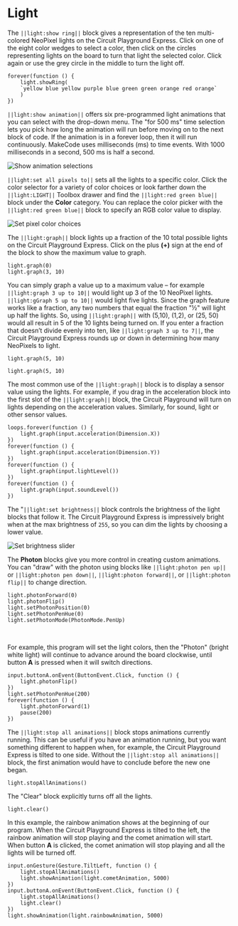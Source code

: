# Light

The ``||light:show ring||`` block gives a representation of the ten multi-colored NeoPixel lights on the Circuit Playground Express. Click on one of the eight color wedges to select a color, then click on the circles representing lights on the board to turn that light the selected color. Click again or use the grey circle in the middle to turn the light off.

```block
forever(function () {
    light.showRing(
    `yellow blue yellow purple blue green green orange red orange`
    )
})
```

``||light:show animation||`` offers six pre-programmed light animations that you can select with the drop-down menu. The "for 500 ms" time selection lets you pick how long the animation will run before moving on to the next block of code. If the animation is in a forever loop, then it will run continuously. MakeCode uses milliseconds (ms) to time events. With 1000 milliseconds in a second, 500 ms is half a second.

![Show animation selections](/static/courses/maker/general/coding/show-animation.png)

``||light:set all pixels to||`` sets all the lights to a specific color. Click the color selector for a variety of color choices or look farther down the ``||light:LIGHT||`` Toolbox drawer and find the ``||light:red green blue||`` block under the **Color** category. You can replace the color picker with the ``||light:red green blue||`` block to specify an RGB color value to display.

![Set pixel color choices](/static/courses/maker/general/coding/set-all-pixels.png)

The ``||light:graph||`` block lights up a fraction of the 10 total possible lights on the Circuit Playground Express. Click on the plus **(+)** sign at the end of the block to show the maximum value to graph.

```block
light.graph(0)
light.graph(3, 10)
```

You can simply graph a value up to a maximum value – for example ``||light:graph 3 up to 10||`` would light up 3 of the 10 NeoPixel lights. ``||light:gGraph 5 up to 10||`` would light five lights. Since the graph feature works like a fraction, any two numbers that equal the fraction "½" will light up half the lights. So, using ``||light:graph||`` with (5,10), (1,2), or (25, 50) would all result in 5 of the 10 lights being turned on. If you enter a fraction that doesn’t divide evenly into ten, like ``||light:graph 3 up to 7||``, the Circuit Playground Express rounds up or down in determining how many NeoPixels to light.

```blocks
light.graph(5, 10)
```

```sim
light.graph(5, 10)
```

The most common use of the ``||light:graph||`` block is to display a sensor value using the lights. For example, if you drag in the acceleration block into the first slot of the ``||light:graph||`` block, the Circuit Playground will turn on lights depending on the acceleration values. Similarly, for sound, light or other sensor values.

```block
loops.forever(function () {
    light.graph(input.acceleration(Dimension.X))
})
forever(function () {
    light.graph(input.acceleration(Dimension.Y))
})
forever(function () {
    light.graph(input.lightLevel())
})
forever(function () {
    light.graph(input.soundLevel())
})
```

The "``||light:set brightness||`` block controls the brightness of the light blocks that follow it. The Circuit Playground Express is impressively bright when at the max brightness of `255`, so you can dim the lights by choosing a lower value. 

![Set brightness slider](/static/courses/maker/general/coding/set-brightness.png)

The **Photon** blocks give you more control in creating custom animations. You can "draw" with the photon using blocks like ``||light:photon pen up||`` or ``||light:photon pen down||``, ``||light:photon forward||``, or ``||light:photon flip||`` to change direction.

```cards
light.photonForward(0)
light.photonFlip()
light.setPhotonPosition(0)
light.setPhotonPenHue(0)
light.setPhotonMode(PhotonMode.PenUp)
```
<br/>

For example, this program will set the light colors, then the "Photon" (bright white light) will continue to advance around the board clockwise, until button **A** is pressed when it will switch directions.

```blocks
input.buttonA.onEvent(ButtonEvent.Click, function () {
    light.photonFlip()
})
light.setPhotonPenHue(200)
forever(function () {
    light.photonForward(1)
    pause(200)
})
```

The ``||light:stop all animations||`` block stops animations currently running. This can be useful if you have an animation running, but you want something different to happen when, for example, the Circuit Playground Express is tilted to one side. Without the ``||light:stop all animations||`` block, the first animation would have to conclude before the new one began. 

```block
light.stopAllAnimations()
```

The "Clear" block explicitly turns off all the lights.

```block
light.clear()
```

In this example, the rainbow animation shows at the beginning of our program. When the Circuit Playground Express is tilted to the left, the rainbow animation will stop playing and the comet animation will start. When button **A** is clicked, the comet animation will stop playing and all the lights will be turned off.

```blocks
input.onGesture(Gesture.TiltLeft, function () {
    light.stopAllAnimations()
    light.showAnimation(light.cometAnimation, 5000)
})
input.buttonA.onEvent(ButtonEvent.Click, function () {
    light.stopAllAnimations()
    light.clear()
})
light.showAnimation(light.rainbowAnimation, 5000)
```
